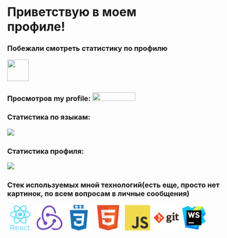 # Приветствую в моем профиле!&nbsp;&nbsp;&nbsp;&nbsp;&nbsp;&nbsp;&nbsp;&nbsp;&nbsp;&nbsp;&nbsp;&nbsp;&nbsp;&nbsp;&nbsp;&nbsp;&nbsp;&nbsp;&nbsp;&nbsp;&nbsp;&nbsp;&nbsp;&nbsp;&nbsp;&nbsp;&nbsp;&nbsp;&nbsp;&nbsp;&nbsp;&nbsp;&nbsp;&nbsp;&nbsp;&nbsp;&nbsp;&nbsp;&nbsp;&nbsp;&nbsp;&nbsp; 

<h3>Побежали смотреть статистику по профилю</h3>
<div>
<img src='https://acegif.com/wp-content/uploads/2021/4fh5wi/pepefrg-51.gif' height='50' width='50'/>
</div>

<div>
<h3>Просмотров my profile: <img src='https://komarev.com/ghpvc/?username=IzmaIs' height='20' width='100'/></h3>
</div>

<div>
  <h3>Статистика по языкам: </h3>
  <img src='https://github-profile-summary-cards.vercel.app/api/cards/repos-per-language?username=IzmaIs&theme=2077'/>
</div>

<div>
  <h3>Статистика профиля: </h3>
  <img src='https://github-profile-summary-cards.vercel.app/api/cards/profile-details?username=IzmaIs&theme=2077'/>
</div>

<div>
  <h3>Стек используемых мной технологий(есть еще, просто нет картинок, по всем вопросам в личные сообщения)</h3>
  <img src="https://github.com/devicons/devicon/blob/master/icons/react/react-original-wordmark.svg" title="React" alt="React" width="60" height="60"/>&nbsp;
  <img src="https://github.com/devicons/devicon/blob/master/icons/redux/redux-original.svg" title="Redux" alt="Redux " width="60" height="60"/>&nbsp;
  <img src="https://github.com/devicons/devicon/blob/master/icons/css3/css3-plain-wordmark.svg"  title="CSS3" alt="CSS" width="60" height="60"/>&nbsp;
  <img src="https://github.com/devicons/devicon/blob/master/icons/html5/html5-original.svg" title="HTML5" alt="HTML" width="60" height="60"/>&nbsp;
  <img src="https://github.com/devicons/devicon/blob/master/icons/javascript/javascript-original.svg" title="JavaScript" alt="JavaScript" width="60" height="60"/>&nbsp;
  <img src="https://github.com/devicons/devicon/blob/master/icons/git/git-original-wordmark.svg" title="Git" **alt="Git" width="60" height="60"/>
  <img src="https://github.com/devicons/devicon/blob/master/icons/webstorm/webstorm-original.svg" title="Webstorm" **alt="Git" width="60" height="60"/>
</div>
